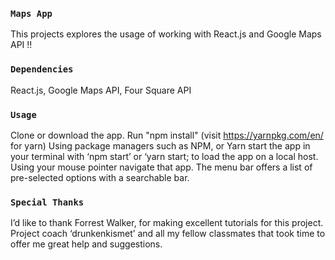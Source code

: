 
### `Maps App`
This projects explores the usage of working with React.js and Google Maps API !!

### `Dependencies`
React.js, Google Maps API, Four Square API

### `Usage`
Clone or download the app. Run "npm install" (visit https://yarnpkg.com/en/ for yarn) Using package managers such as NPM, or Yarn start the app in your terminal with ‘npm start’ or ‘yarn start; to load the app on a local host.  Using your mouse pointer navigate that app. The menu bar offers a list of pre-selected options with a searchable bar. 

### `Special Thanks`
I’d like to thank Forrest Walker, for making excellent tutorials for this project. Project coach ‘drunkenkismet’ and all my fellow classmates that took time to offer me great help and suggestions. 
